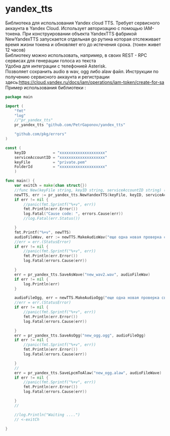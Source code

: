 # yandex_tts
Библиотека для использования  Yandex cloud TTS. Требует  сервисного аккаунта в Yandex Cloud. Использует  авторизацию с помощью IAM-токена.  При конструировании объекта YandexTTS фабрикой NewYandexTTS запускается отдельная go рутина которая отслеживает время жизни токена и обновляет его до истечения срока. (токен живет 12 часов)  
Библиотеку можно использовать, например,  в своих REST - RPC сервисах для генерации голоса из текста  
Удобна для интеграции с телефонией Asterisk.  
Позволяет сохранить audio  в wav, ogg либо alaw файл.
Инструкции по получению сервисного аккаунта и регистрации здесь:https://cloud.yandex.ru/docs/iam/operations/iam-token/create-for-sa  
Пример использования библиотеки :
```go
package main  

import (  
	"fmt"  
	"log"  
	//"pr_yandex_tts"  
	pr_yandex_tts "github.com/PetrGaponov/yandex_tts"  

	"github.com/pkg/errors"  
)  

const (
	keyID            = "xxxxxxxxxxxxxxxxxxxx"
	serviceAccountID = "xxxxxxxxxxxxxxxxxxxx"
	keyFile          = "private.pem"
	FolderId         = "xxxxxxxxxxxxxxxxxxxx"
	)

func main() {
	var exitCh = make(chan struct{})
	//func New(keyFile string, keyID string, serviceAccountID string) (*TTSYandex, error) {
	newTTS, err := pr_yandex_tts.NewYandexTTS(keyFile, keyID, serviceAccountID, FolderId)
	if err != nil {
		//panic(fmt.Sprintf("%+v", err))
		fmt.Println(err.Error())
		log.Fatal("Cause code: ", errors.Cause(err))
		//log.Fatal(err.Status())

	}
	fmt.Printf("%+v", newTTS)
	audioFileWav, err := newTTS.MakeAudioWav("еще одна новая проверка связи 2")
	//err = err.(StatusError)
	if err != nil {
		//panic(fmt.Sprintf("%+v", err))
		fmt.Println(err.Error())
		log.Fatal(errors.Cause(err))

	}
	err = pr_yandex_tts.SaveAsWave("new_wav2.wav", audioFileWav)
	if err != nil {
		log.Println(err)
	}

	audioFileOgg, err = newTTS.MakeAudioOgg("еще одна новая проверка связи с OGG")
	//err = err.(StatusError)
	if err != nil {
		//panic(fmt.Sprintf("%+v", err))
		fmt.Println(err.Error())
		log.Fatal(errors.Cause(err))

	}
	err = pr_yandex_tts.SaveAsOgg("new_ogg.ogg", audioFileOgg)
	if err != nil {
		//panic(fmt.Sprintf("%+v", err))
		fmt.Println(err.Error())
		log.Fatal(errors.Cause(err))

	}
	//
	err = pr_yandex_tts.SaveLpcmToAlaw("new_ogg.alaw", audioFileWave)
	if err != nil {
		//panic(fmt.Sprintf("%+v", err))
		fmt.Println(err.Error())
		log.Fatal(errors.Cause(err))

	}
	//

	//log.Println("Waiting ....")
	// <-exitCh

}
```
